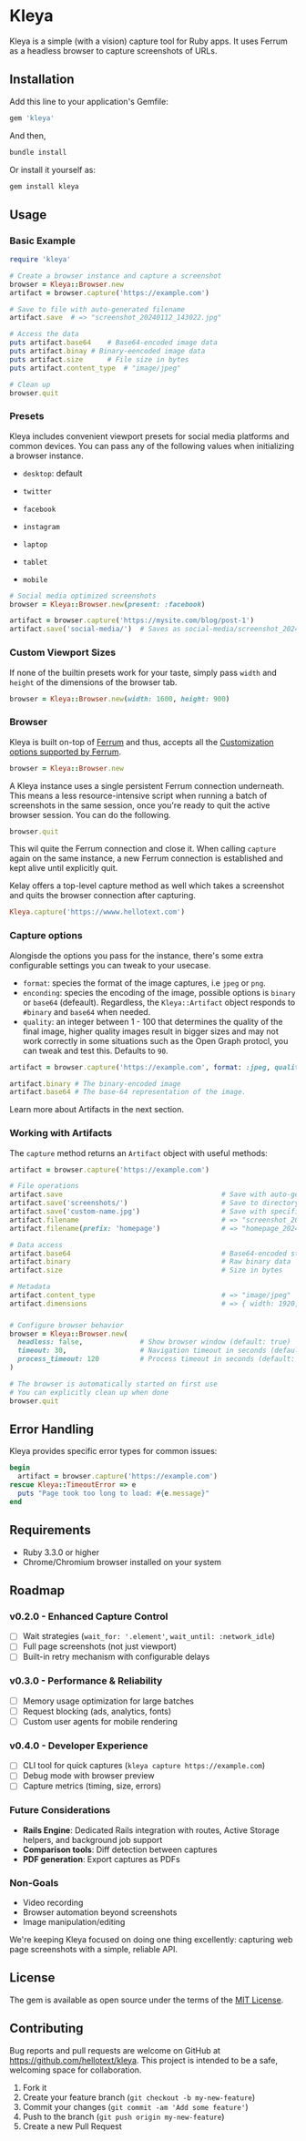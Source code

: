 # Kleya

Kleya is a simple (with a vision) capture tool for Ruby apps. It uses Ferrum as a headless browser to capture screenshots of URLs.

## Installation

Add this line to your application's Gemfile:

```ruby
gem 'kleya'
```

And then,

```bash
bundle install
```

Or install it yourself as:

```bash
gem install kleya
```

## Usage

### Basic Example

```ruby
require 'kleya'

# Create a browser instance and capture a screenshot
browser = Kleya::Browser.new
artifact = browser.capture('https://example.com')

# Save to file with auto-generated filename
artifact.save  # => "screenshot_20240112_143022.jpg"

# Access the data
puts artifact.base64    # Base64-encoded image data
puts artifact.binay # Binary-eencoded image data
puts artifact.size      # File size in bytes
puts artifact.content_type  # "image/jpeg"

# Clean up
browser.quit
```

### Presets

Kleya includes convenient viewport presets for social media platforms and common devices. You can pass any of the following values when initializing a browser instance.

- `desktop`: default

- `twitter`
- `facebook`
- `instagram`

- `laptop`
- `tablet`
- `mobile`

```ruby
# Social media optimized screenshots
browser = Kleya::Browser.new(present: :facebook)

artifact = browser.capture('https://mysite.com/blog/post-1')
artifact.save('social-media/')  # Saves as social-media/screenshot_20240112_143022.jpg
```

### Custom Viewport Sizes

If none of the builtin presets work for your taste, simply pass `width` and `height` of the dimensions of the browser tab.

```ruby
browser = Kleya::Browser.new(width: 1600, height: 900)
```

### Browser

Kleya is built on-top of [Ferrum](https://github.com/rubycdp/ferrum) and thus, accepts all the [Customization options supported by Ferrum](https://github.com/rubycdp/ferrum?tab=readme-ov-file#customization).

```ruby
browser = Kleya::Browser.new
```

A Kleya instance uses a single persistent Ferrum connection underneath. This means a less resource-intensive script when running a batch of screenshots in the same session, once you're ready to quit the active browser session. You can do the following.

```ruby
browser.quit
```

This wil quite the Ferrum connection and close it. When calling `capture` again on the same instance, a new Ferrum connection is established and kept alive until explicitly quit.

Kelay offers a top-level capture method as well which takes a screenshot and quits the browser connection after capturing.

```ruby
Kleya.capture('https://wwww.hellotext.com')
```

### Capture options

Alongisde the options you pass for the instance, there's some extra configurable settings you can tweak to your usecase.

- `format`: species the format of the image captures, i.e `jpeg` or `png`.
- `enconding`: species the encoding of the image, possible options is `binary` or `base64` (defeault). Regardless, the `Kleya::Artifact` object responds to `#binary` and `base64` when needed.
- `quality`: an integer between 1 - 100 that determines the quality of the final image, higher quality images result in bigger sizes and may not work correctly in some situations such as the Open Graph protocl, you can tweak and test this. Defaults to `90`.

```ruby
artifact = browser.capture('https://example.com', format: :jpeg, quality: 85, encoding: :base64)

artifact.binary # The binary-encoded image
artifact.base64 # The base-64 representation of the image.
```

Learn more about Artifacts in the next section.

### Working with Artifacts

The `capture` method returns an `Artifact` object with useful methods:

```ruby
artifact = browser.capture('https://example.com')

# File operations
artifact.save                                       # Save with auto-generated filename
artifact.save('screenshots/')                       # Save to directory with auto-generated filename
artifact.save('custom-name.jpg')                    # Save with specific filename
artifact.filename                                   # => "screenshot_20240112_143022.jpg"
artifact.filename(prefix: 'homepage')               # => "homepage_20240112_143022.jpg"

# Data access
artifact.base64                                     # Base64-encoded string
artifact.binary                                     # Raw binary data
artifact.size                                       # Size in bytes

# Metadata
artifact.content_type                               # => "image/jpeg"
artifact.dimensions                                 # => { width: 1920, height: 1080 }
```

###

```ruby
# Configure browser behavior
browser = Kleya::Browser.new(
  headless: false,              # Show browser window (default: true)
  timeout: 30,                  # Navigation timeout in seconds (default: 60)
  process_timeout: 120          # Process timeout in seconds (default: 60)
)

# The browser is automatically started on first use
# You can explicitly clean up when done
browser.quit
```

## Error Handling

Kleya provides specific error types for common issues:

```ruby
begin
  artifact = browser.capture('https://example.com')
rescue Kleya::TimeoutError => e
  puts "Page took too long to load: #{e.message}"
end
```

## Requirements

- Ruby 3.3.0 or higher
- Chrome/Chromium browser installed on your system

## Roadmap

### v0.2.0 - Enhanced Capture Control

- [ ] Wait strategies (`wait_for: '.element'`, `wait_until: :network_idle`)
- [ ] Full page screenshots (not just viewport)
- [ ] Built-in retry mechanism with configurable delays

### v0.3.0 - Performance & Reliability

- [ ] Memory usage optimization for large batches
- [ ] Request blocking (ads, analytics, fonts)
- [ ] Custom user agents for mobile rendering

### v0.4.0 - Developer Experience

- [ ] CLI tool for quick captures (`kleya capture https://example.com`)
- [ ] Debug mode with browser preview
- [ ] Capture metrics (timing, size, errors)

### Future Considerations

- **Rails Engine**: Dedicated Rails integration with routes, Active Storage helpers, and background job support
- **Comparison tools**: Diff detection between captures
- **PDF generation**: Export captures as PDFs

### Non-Goals

- Video recording
- Browser automation beyond screenshots
- Image manipulation/editing

We're keeping Kleya focused on doing one thing excellently: capturing web page screenshots with a simple, reliable API.

## License

The gem is available as open source under the terms of the [MIT License](https://opensource.org/licenses/MIT).

## Contributing

Bug reports and pull requests are welcome on GitHub at https://github.com/hellotext/kleya. This project is intended to be a safe, welcoming space for collaboration.

1. Fork it
2. Create your feature branch (`git checkout -b my-new-feature`)
3. Commit your changes (`git commit -am 'Add some feature'`)
4. Push to the branch (`git push origin my-new-feature`)
5. Create a new Pull Request
